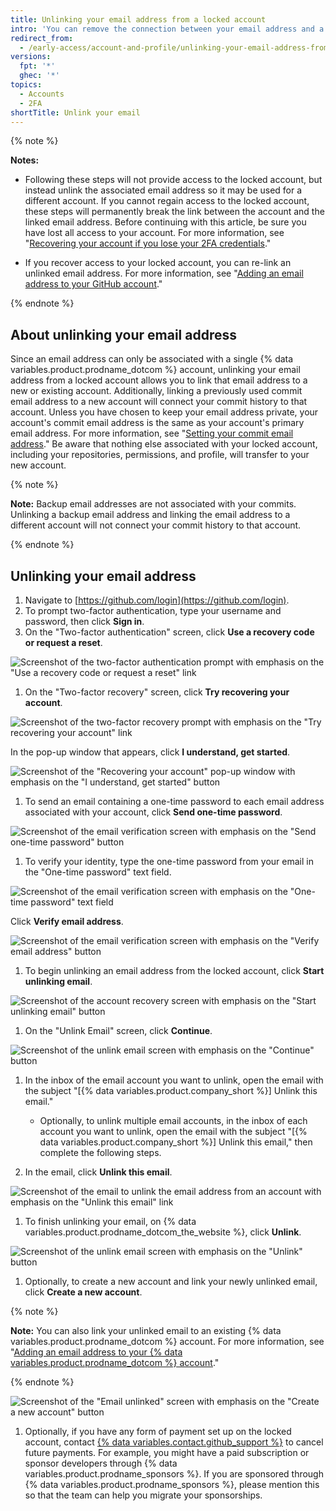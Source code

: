 ```yaml
---
title: Unlinking your email address from a locked account
intro: 'You can remove the connection between your email address and a locked account. The email address is then available for you to link it to a new or existing account, maintaining your commit history.'
redirect_from:
  - /early-access/account-and-profile/unlinking-your-email-address-from-a-locked-account
versions:
  fpt: '*'
  ghec: '*'
topics:
  - Accounts
  - 2FA
shortTitle: Unlink your email
---
```


{% note %}

**Notes:**

- Following these steps will not provide access to the locked account, but instead unlink the associated email address so it may be used for a different account. If you cannot regain access to the locked account, these steps will permanently break the link between the account and the linked email address. Before continuing with this article, be sure you have lost all access to your account. For more information, see "[Recovering your account if you lose your 2FA credentials](/authentication/securing-your-account-with-two-factor-authentication-2fa/recovering-your-account-if-you-lose-your-2fa-credentials)."

- If you recover access to your locked account, you can re-link an unlinked email address. For more information, see "[Adding an email address to your GitHub account](/account-and-profile/setting-up-and-managing-your-personal-account-on-github/managing-email-preferences/adding-an-email-address-to-your-github-account)."

{% endnote %}

## About unlinking your email address

Since an email address can only be associated with a single {% data variables.product.prodname_dotcom %} account, unlinking your email address from a locked account allows you to link that email address to a new or existing account. Additionally, linking a previously used commit email address to a new account will connect your commit history to that account. Unless you have chosen to keep your email address private, your account's commit email address is the same as your account's primary email address. For more information, see "[Setting your commit email address](/account-and-profile/setting-up-and-managing-your-personal-account-on-github/managing-email-preferences/setting-your-commit-email-address)." Be aware that nothing else associated with your locked account, including your repositories, permissions, and profile, will transfer to your new account.

{% note %}

**Note:** Backup email addresses are not associated with your commits. Unlinking a backup email address and linking the email address to a different account will not connect your commit history to that account.

{% endnote %}

## Unlinking your email address

1. Navigate to [https://github.com/login](https://github.com/login).
1. To prompt two-factor authentication, type your username and password, then click **Sign in**.
1. On the "Two-factor authentication" screen, click **Use a recovery code or request a reset**.

  ![Screenshot of the two-factor authentication prompt with emphasis on the "Use a recovery code or request a reset" link](/assets/images/help/2fa/recovery-code-or-reset.png)

1. On the "Two-factor recovery" screen, click **Try recovering your account**.

  ![Screenshot of the two-factor recovery prompt with emphasis on the "Try recovering your account" link](/assets/images/help/2fa/try-recovering-account.png)

  In the pop-up window that appears, click **I understand, get started**.

  ![Screenshot of the "Recovering your account" pop-up window with emphasis on the "I understand, get started" button](/assets/images/help/2fa/reset-auth-settings.png)

1. To send an email containing a one-time password to each email address associated with your account, click **Send one-time password**.

  ![Screenshot of the email verification screen with emphasis on the "Send one-time password" button](/assets/images/help/2fa/send-one-time-password.png)

1. To verify your identity, type the one-time password from your email in the "One-time password" text field.

  ![Screenshot of the email verification screen with emphasis on the "One-time password" text field](/assets/images/help/2fa/one-time-password-field.png)

   Click **Verify email address**.

   ![Screenshot of the email verification screen with emphasis on the "Verify email address" button](/assets/images/help/2fa/verify-email-address.png)

1. To begin unlinking an email address from the locked account, click **Start unlinking email**.

  ![Screenshot of the account recovery screen with emphasis on the "Start unlinking email" button](/assets/images/help/2fa/start-unlinking-email.png)

1. On the "Unlink Email" screen, click **Continue**.

  ![Screenshot of the unlink email screen with emphasis on the "Continue" button](/assets/images/help/2fa/continue-unlinking-email.png)

1. In the inbox of the email account you want to unlink, open the email with the subject "[{% data variables.product.company_short %}] Unlink this email."

     - Optionally, to unlink multiple email accounts, in the inbox of each account you want to unlink, open the email with the subject "[{% data variables.product.company_short %}] Unlink this email," then complete the following steps.

1. In the email, click **Unlink this email**.

  ![Screenshot of the email to unlink the email address from an account with emphasis on the "Unlink this email" link](/assets/images/help/2fa/unlink-this-email.png)

1. To finish unlinking your email, on {% data variables.product.prodname_dotcom_the_website %}, click **Unlink**.

  ![Screenshot of the unlink email screen with emphasis on the "Unlink" button](/assets/images/help/2fa/final-unlink-button.png)

1. Optionally, to create a new account and link your newly unlinked email, click **Create a new account**.

  {% note %}

  **Note:** You can also link your unlinked email to an existing {% data variables.product.prodname_dotcom %} account. For more information, see "[Adding an email address to your {% data variables.product.prodname_dotcom %} account](/account-and-profile/setting-up-and-managing-your-personal-account-on-github/managing-email-preferences/adding-an-email-address-to-your-github-account)."

  {% endnote %}

  ![Screenshot of the "Email unlinked" screen with emphasis on the "Create a new account" button](/assets/images/help/2fa/unlink-email-create-new-account.png)

1. Optionally, if you have any form of payment set up on the locked account, contact [{% data variables.contact.github_support %}](https://support.github.com/contact) to cancel future payments. For example, you might have a paid subscription or sponsor developers through {% data variables.product.prodname_sponsors %}. If you are sponsored through {% data variables.product.prodname_sponsors %}, please mention this so that the team can help you migrate your sponsorships.
